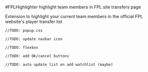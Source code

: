 #FPLHighlighter
highlight team members in FPL site transfers page

Extension to highlight your current team members in the official FPL website's player transfer list

	//TODO: popup.css

	//TODO: update navbar icon

	//TODO: flexbox

	//TODO: add OK/cancel buttons

	//TODO: auto update list on add watchlist (maybe)